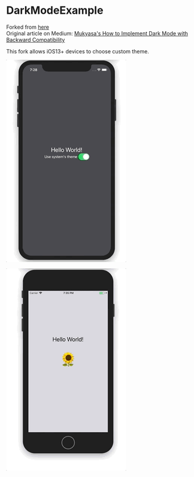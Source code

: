 # DarkModeExample

Forked from [here](https://github.com/mukyasa/DarkModeExample)<br>
Original article on Medium: [Mukyasa's How to Implement Dark Mode with Backward Compatibility](https://medium.com/better-programming/how-to-implement-dark-mode-with-backward-compatibility-in-ios-7566376e24fd)<br>


This fork allows iOS13+ devices to choose custom theme.

![iPhone11](/img/preview-iPhone11-320px.gif)

![iPhone6](/img/preview-iPhone6-320px.gif)

